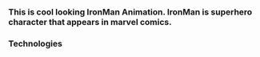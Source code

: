 ### This is cool looking IronMan Animation. IronMan is superhero character that appears in marvel comics.

### Technologies
